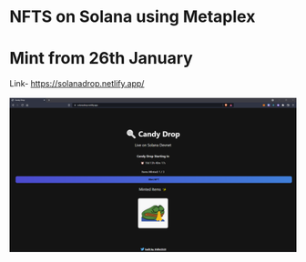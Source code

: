 # NFTS on Solana using Metaplex 
# Mint from 26th January

Link- https://solanadrop.netlify.app/
<br>
<br>
<img src="mint.png"> </img>
